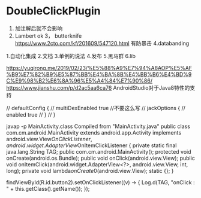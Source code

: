 # DoubleClickPlugin
1. 加注解后就不会影响
2. Lambert ok
3， butterknife https://www.2cto.com/kf/201609/547120.html 有防暴击
4.databanding 

1.自动化集成
2.文档
3.单例的说法
4.发布
5.黑马群
6.lib

https://yuqirong.me/2019/02/23/%E5%88%A9%E7%94%A8AOP%E5%AF%B9%E7%82%B9%E5%87%BB%E4%BA%8B%E4%BB%B6%E4%BD%9C%E9%98%B2%E6%8A%96%E5%A4%84%E7%90%86/
https://www.jianshu.com/p/d2ac5aa6ca76
AndroidStudio对于Java8特性的支持

//    defaultConfig {
//        multiDexEnabled true
    //不要这么写
//        jackOptions {
//            enabled true
//        }
//    }


javap -p MainActivity.class
Compiled from "MainActivity.java"
public class com.cm.android.MainActivity extends android.app.Activity implements android.view.View$OnClickListener,android.widget.AdapterView$OnItemClickListener {
  private static final java.lang.String TAG;
  public com.cm.android.MainActivity();
  protected void onCreate(android.os.Bundle);
  public void onClick(android.view.View);
  public void onItemClick(android.widget.AdapterView<?>, android.view.View, int, long);
  private void lambda$onCreate$0(android.view.View);
  static {};
}

   findViewById(R.id.button2).setOnClickListener((v) -> {
            Log.d(TAG, "onClick : " + this.getClass().getName());
        });